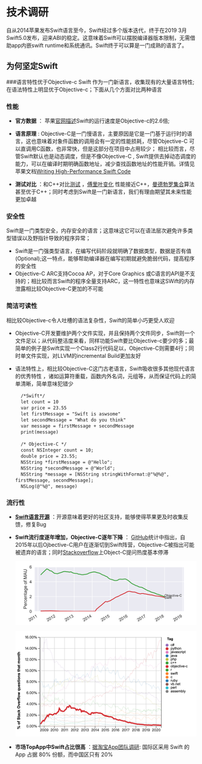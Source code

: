 # 技术调研

自从2014苹果发布Swift语言至今，Swift经过多个版本迭代，终于在2019 3月 Swift5.0发布，迎来ABI的稳定。这意味着Swift可以摆脱编译器版本限制，无需借助app内嵌swift runtime和系统通讯。Swift终于可以算是一门成熟的语言了。

## 为何坚定Swift

###语言特性优于Objective-c
Swift 作为一门新语言，收集现有的大量语言特性;在语法特性上明显优于Objective-c；下面从几个方面对比两种语言

### 性能

*  **官方数据** ： 苹果[官网描述](https://www.apple.com/swift/)Swift的运行速度是Objective-c的2.6倍;

*  **语言原理** :  Objective-C是一门慢语言，主要原因是它是一门基于运行时的语言，这也意味着对象件函数的调用会有一定的性能损耗，尽管Objective-C 可以直调用C函数，也非常快，但是这部分在项目中占用较少； 相比较而言，尽管Swift默认也是动态调度，但是不像Objective-C , Swift提供去掉动态调度的能力，可以在编译时期明确函数地址，减少查找函数地址的性能开销。详情见苹果文档[Writing High-Performance Swift Code](https://github.com/apple/swift/blob/master/docs/OptimizationTips.rst#id16)  

* **测试对比** ：和C++对比[测试](https://www.primatelabs.com/blog/2014/12/swift-performance/) ，[傅里叶变化](https://en.wikipedia.org/wiki/Fast_Fourier_transform) 性能接近C++，[曼德勃罗集合](https://en.wikipedia.org/wiki/Mandelbrot_set)算法甚至优于C++；同时考虑到Swift是一门新语言，我们有理由期望其未来性能更加卓越

###  安全性
Swift是一门类型安全，内存安全的语言；这意味这它可以在语法层次避免许多类型错误以及野指针导致的程序异常；

* Swift是一门强类型语言，在编写代码阶段就明确了数据类型，数据是否有值(Optional);这一特点，能够帮助编译器在编写初期就避免脆弱代码，提高程序的安全性
* Objective-C ARC支持Cocoa AP，对于Core Graphics 或C语言的API是不支持的；相比较而言Swift的程序全量支持ARC，这一特性也意味这SWift的内存泄露相比较Objective-C更加的不可能

###  简洁可读性

相比较Objective-c令人吐槽的语法复杂性，Swift的简单小巧更受人欢迎

* Objective-C开发要维护两个文件实现，并且保持两个文件同步，Swift则一个文件足以；从代码整洁度来看，同样功能Swift要比Objective-c要少的多；最简单的例子是Swift实现一个Class2行代码足以，Objective-C则需要4行；同时单文件实现，对LLVM的incremental Build更加友好

* 语法特性上，相比较Objective-C这门古老语言，Swift吸收很多其他现代语言的优秀特性 ，诸如运算符重载，函数内外名词，元组等，从而保证代码上的简单清晰，简单意味犯错少

		/*Swift*/
		let count = 10
		var price = 23.55
		let firstMessage = "Swift is aswsome"
		let secondMessage = "What do you think"
		var message = firstMessage + secondMessage
		print(message)
		
		/* Objective-C */
		const NSInteger count = 10;
		double price = 23.55;
		NSString *firstMessage = @"Hello";
		NSString *secondMessage = @"World";
		NSString *message = [NSString stringWithFormat:@"%@%@", firstMessage, secondMessage];
		NSLog(@"%@", message)
		
### 流行性

* **[Swift语言开源](https://github.com/apple/swift)** ：开源意味着更好的社区支持，能够使得苹果更及时收集反馈，修复Bug

* **Swift流行度逐年增加，Objective-C逐年下降** ： [GitHub](https://www.benfrederickson.com/ranking-programming-languages-by-github-users/)统计中指出，自2015年以后Ojbective-C用户在逐渐切到Swift阵营，Objective-C被指出可能被遗弃的语言；同时[Stackoverflow](https://insights.stackoverflow.com/trends?tags=java%2Cc%2Cc%2B%2B%2Cpython%2Cc%23%2Cvb.net%2Cjavascript%2Cassembly%2Cphp%2Cperl%2Cruby%2Cswift%2Cr%2Cobjective-c)上Object-C提问热度基本停滞

	![](https://github.com/Ambtion/ambtion.github.io/blob/master/imageSource/Swift/github_swift.png?raw=ture)
	
	 ![](https://github.com/Ambtion/ambtion.github.io/blob/master/imageSource/Swift/stackoverFlow_objective.png?raw=ture)
	
* **市场TopApp中Swift占比很高** ：[据淘宝App团队调研](https://www.infoq.cn/article/33fw9BjB7IrejIXeHa6T): 国际区采用 Swift 的 App 占据 80% 份额，而中国区只有 20%
	
	









